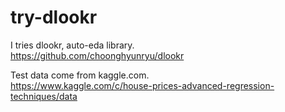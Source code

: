 # try-dlookr

I tries dlookr, auto-eda library.  
https://github.com/choonghyunryu/dlookr  
  
Test data come from kaggle.com.  
https://www.kaggle.com/c/house-prices-advanced-regression-techniques/data
